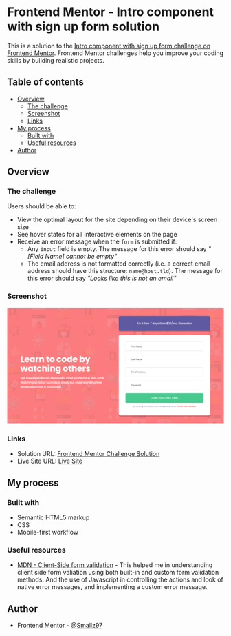 # Frontend Mentor - Intro component with sign up form solution

This is a solution to the [Intro component with sign up form challenge on Frontend Mentor](https://www.frontendmentor.io/challenges/intro-component-with-signup-form-5cf91bd49edda32581d28fd1). Frontend Mentor challenges help you improve your coding skills by building realistic projects.

## Table of contents

- [Overview](#overview)
  - [The challenge](#the-challenge)
  - [Screenshot](#screenshot)
  - [Links](#links)
- [My process](#my-process)
  - [Built with](#built-with)
  - [Useful resources](#useful-resources)
- [Author](#author)

## Overview

### The challenge

Users should be able to:

- View the optimal layout for the site depending on their device's screen size
- See hover states for all interactive elements on the page
- Receive an error message when the `form` is submitted if:
  - Any `input` field is empty. The message for this error should say _"[Field Name] cannot be empty"_
  - The email address is not formatted correctly (i.e. a correct email address should have this structure: `name@host.tld`). The message for this error should say _"Looks like this is not an email"_

### Screenshot

![Desktop Screenshot](./images/screenshot.png)

### Links

- Solution URL: [Frontend Mentor Challenge Solution](https://https://www.frontendmentor.io/solutions/intro-component-with-sign-up-form-GR8pW_JQBE)
- Live Site URL: [Live Site](https://smallz97.github.io/sign-up-page/)

## My process

### Built with

- Semantic HTML5 markup
- CSS
- Mobile-first workflow

### Useful resources

- [MDN - Client-Side form validation](https://developer.mozilla.org/en-US/docs/Learn/Forms/Form_validation#Customized_error_messages) - This helped me in understanding client side form valiation using both built-in and custom form validation methods. And the use of Javascript in controlling the actions and look of native error messages, and implementing a custom error message.

## Author

- Frontend Mentor - [@Smallz97](https://www.frontendmentor.io/profile/Smallz97)
